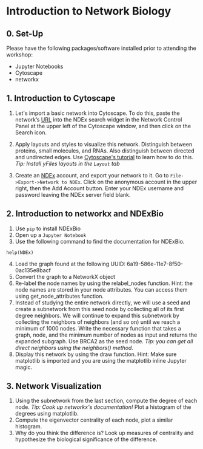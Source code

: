 # Introduction to Network Biology

## 0. Set-Up
Please have the following packages/software installed prior to attending the workshop:

* Jupyter Notebooks
* Cytoscape
* networkx

## 1. Introduction to Cytoscape

1. Let's import a basic network into Cytoscape.  To do this, paste the network’s
[URL](http://www.ndexbio.org/#/network/2b2e62ef-392a-11e8-8695-0ac135e8bacf?accesskey=0c7ae1bef2ce580dd23584d532304fe6756ebc8aa2d86c121df8dca31a04cc2a) into the NDEx search widget in the Network Control Panel at the upper left of the Cytoscape window, and
then click on the Search icon.

2. Apply layouts and styles to visualize this network. Distinguish between proteins, small molecules, and RNAs. Also distinguish between directed and undirected edges. Use [Cytoscape's tutorial](https://cytoscape.github.io/cytoscape-tutorials/protocols/modules/mapping-data/#/) to learn how to do this. *Tip: Install yFiles layouts in the `Layout` tab*

3. Create an [NDEx](http://www.home.ndexbio.org/create-an-ndex-account/) account, and export your network to it. Go to `File->Export->Network to NDEx`. Click on the anonymous account in the upper right, then the Add Account button. Enter your NDEx username and password leaving the NDEx server field blank. 

## 2. Introduction to networkx and NDExBio

1. Use `pip` to install NDExBio
2. Open up a `Jupyter Notebook`
3. Use the following command to find the documentation for NDExBio.
```
help(NDEx)
```
4. Load the graph found at the following UUID: 6a19-586e-11e7-8f50-0ac135e8bacf
5. Convert the graph to a NetworkX object
6. Re-label the node names by using the relabel_nodes function. Hint: the node names are stored in your node attributes. You can access them using get_node_attributes function.
7. Instead of studying the entire network directly, we will use a seed and create a subnetwork from this seed node by collecting all of its first degree neighbors. We will continue to expand this subnetwork by collecting the neighbors of neighbors (and so on) until we reach a minimum of 1000 nodes. Write the necessary function that takes a graph, node, and the minimum number of nodes as input and returns the expanded subgraph. Use BRCA2 as the seed node. *Tip: you can get all direct neighbors using the neighbors() method.*
8. Display this network by using the draw function. Hint: Make sure matplotlib is imported and you are using the matplotlib inline Jupyter magic.

## 3. Network Visualization

1. Using the subnetwork from the last section, compute the degree of each node. *Tip: Cook up networkx's documentation!* Plot a histogram of the degrees using matplotlib.
2. Compute the eigenvector centrality of each node, plot a similar histogram.
3. Why do you think the difference is? Look up measures of centrality and hypothesize the biological significance of the difference.


